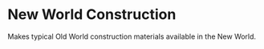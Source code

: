 # New World Construction

Makes typical Old World construction materials available in the New World.
